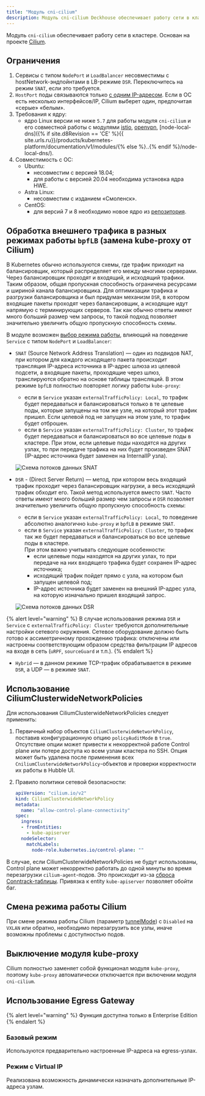 ```yaml
---
title: "Модуль cni-cilium"
description: Модуль cni-cilium Deckhouse обеспечивает работу сети в кластере Kubernetes с помощью Cilium.
---
```


Модуль `cni-cilium` обеспечивает работу сети в кластере. Основан на проекте [Cilium](https://cilium.io/).

## Ограничения

1. Сервисы с типом `NodePort` и `LoadBalancer` несовместимы с hostNetwork-эндпойнтами в LB-режиме `DSR`. Переключитесь на режим `SNAT`, если это требуется.
2. `HostPort` поды связываются только [с одним IP-адресом](https://github.com/deckhouse/deckhouse/issues/3035). Если в ОС есть несколько интерфейсов/IP, Cilium выберет один, предпочитая «серые» «белым».
3. Требования к ядру:
   * ядро Linux версии не ниже `5.7` для работы модуля `cni-cilium` и его совместной работы с модулями [istio](../istio/), [openvpn](../openvpn/), [node-local-dns]({% if site.d8Revision == 'CE' %}{{ site.urls.ru}}/products/kubernetes-platform/documentation/v1/modules/{% else %}..{% endif %}/node-local-dns/).
4. Совместимость с ОС:
   * Ubuntu:
     * несовместим с версией 18.04;
     * для работы с версией 20.04 необходима установка ядра HWE.
   * Astra Linux:
     * несовместим с изданием «Смоленск».
   * CentOS:
     * для версий 7 и 8 необходимо новое ядро из [репозитория](https://elrepo.org).

## Обработка внешнего трафика в разных режимах работы `bpfLB` (замена kube-proxy от Cilium)

В Kubernetes обычно используются схемы, где трафик приходит на балансировщик, который распределяет его между многими серверами. Через балансировщик проходят и входящий, и исходящий трафики. Таким образом, общая пропускная способность ограничена ресурсами и шириной канала балансировщика. Для оптимизации трафика и разгрузки балансировщика и был придуман механизм `DSR`, в котором входящие пакеты проходят через балансировщик, а исходящие идут напрямую с терминирующих серверов. Так как обычно ответы имеют много больший размер чем запросы, то такой подход позволяет значительно увеличить общую пропускную способность схемы.

В модуле возможен [выбор режима работы](configuration.html#parameters-bpflbmode), влияющий на поведение `Service` с типом `NodePort` и `LoadBalancer`:

* `SNAT` (Source Network Address Translation) — один из подвидов NAT, при котором для каждого исходящего пакета происходит трансляция IP-адреса источника в IP-адрес шлюза из целевой подсети, а входящие пакеты, проходящие через шлюз, транслируются обратно на основе таблицы трансляций. В этом режиме `bpfLB` полностью повторяет логику работы `kube-proxy`:
  * если в `Service` указан `externalTrafficPolicy: Local`, то трафик будет передаваться и балансироваться только в те целевые поды, которые запущены на том же узле, на который этот трафик пришел. Если целевой под не запущен на этом узле, то трафик будет отброшен.
  * если в `Service` указан `externalTrafficPolicy: Cluster`, то трафик будет передаваться и балансироваться во все целевые поды в кластере. При этом, если целевые поды находятся на других узлах, то при передаче трафика на них будет произведен SNAT (IP-адрес источника будет заменен на InternalIP узла).

   ![Схема потоков данных SNAT](../../images/cni-cilium/snat.png)

* `DSR` - (Direct Server Return) — метод, при котором весь входящий трафик проходит через балансировщик нагрузки, а весь исходящий трафик обходит его. Такой метод используется вместо `SNAT`. Часто ответы имеют много больший размер чем запросы и `DSR` позволяет значительно увеличить общую пропускную способность схемы:
  * если в `Service` указан `externalTrafficPolicy: Local`, то поведение абсолютно аналогично `kube-proxy` и `bpfLB` в режиме `SNAT`.
  * если в `Service` указан `externalTrafficPolicy: Cluster`, то трафик так же будет передаваться и балансироваться во все целевые поды в кластере.  
  При этом важно учитывать следующие особенности:
    * если целевые поды находятся на других узлах, то при передаче на них входящего трафика будет сохранен IP-адрес источника;
    * исходящий трафик пойдет прямо с узла, на котором был запущен целевой под;
    * IP-адрес источника будет заменен на внешний IP-адрес узла, на которую изначально пришел входящий запрос.

   ![Схема потоков данных DSR](../../images/cni-cilium/dsr.png)

{% alert level="warning" %}
В случае использования режима `DSR` и `Service` с `externalTrafficPolicy: Cluster` требуются дополнительные настройки сетевого окружения.
Сетевое оборудование должно быть готово к ассиметричному прохождению трафика: отключены или настроены соответствующим образом средства фильтрации IP адресов на входе в сеть (`uRPF`, `sourceGuard` и т.п.).
{% endalert %}

* `Hybrid` — в данном режиме TCP-трафик обрабатывается в режиме `DSR`, а UDP — в режиме `SNAT`.

## Использование CiliumClusterwideNetworkPolicies

Для использования CiliumClusterwideNetworkPolicies следует применить:

1. Первичный набор объектов `CiliumClusterwideNetworkPolicy`, поставив конфигурационную опцию `policyAuditMode` в `true`. Отсутствие опции может привести к некорректной работе Control plane или потере доступа ко всем узлам кластера по SSH. Опция может быть удалена после применения всех `CniliumClusterwideNetworkPolicy`-объектов и проверки корректности их работы в Hubble UI.
2. Правило политики сетевой безопасности:

   ```yaml
   apiVersion: "cilium.io/v2"
   kind: CiliumClusterwideNetworkPolicy
   metadata:
     name: "allow-control-plane-connectivity"
   spec:
     ingress:
     - fromEntities:
       - kube-apiserver
     nodeSelector:
       matchLabels:
         node-role.kubernetes.io/control-plane: ""
   ```

В случае, если CiliumClusterwideNetworkPolicies не будут использованы, Control plane может некорректно работать до одной минуты во время перезагрузки `cilium-agent`-подов. Это происходит из-за [сброса Conntrack-таблицы](https://github.com/cilium/cilium/issues/19367). Привязка к entity `kube-apiserver` позволяет обойти баг.

## Смена режима работы Cilium

При смене режима работы Cilium (параметр [tunnelMode](configuration.html#parameters-tunnelmode)) c `Disabled` на `VXLAN` или обратно, необходимо перезагрузить все узлы, иначе возможны проблемы с доступностью подов.

## Выключение модуля kube-proxy

Cilium полностью заменяет собой функционал модуля `kube-proxy`, поэтому `kube-proxy` автоматически отключается при включении модуля `cni-cilium`.

## Использование Egress Gateway

{% alert level="warning" %} Функция доступна только в Enterprise Edition {% endalert %}

### Базовый режим

Используются предварительно настроенные IP-адреса на egress-узлах.

<div data-presentation="../../presentations/cni-cilium/egressgateway_base_ru.pdf"></div>
<!--- Source: https://docs.google.com/presentation/d/12l4w9ZS3Hpax1B7eOptm2dQX55VVAFzRTtyihw4Ie0c/ --->

### Режим с Virtual IP

Реализована возможность динамически назначать дополнительные IP-адреса узлам.

<div data-presentation="../../presentations/cni-cilium/egressgateway_virtualip_ru.pdf"></div>
<!--- Source: https://docs.google.com/presentation/d/1tmhbydjpCwhNVist9RT6jzO1CMpc-G1I7rczmdLzV8E/ --->
